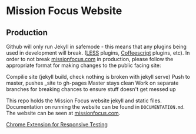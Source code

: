 # Mission Focus Website

## Production
Github will only run Jekyll in safemode - this means that any plugins being used in development will break. ([LESS](http://www.lesscss.org/) plugins, [Coffeescript](http://coffeescript.org/) plugins, etc). In order to not break [missionfocus.com](missionfocus.com) in production, please follow the appropriate format for making changes to the public facing site:

Compilie site (jekyll build, check nothing is broken with jekyll serve)
Push to master, pushes _site to gh-pages
Master stays clean
Work on separate branches for breaking chances to ensure stuff doesn't get messed up

This repo holds the Mission Focus website jekyll and static files. Documentation on running the website can be found in ```DOCUMENTATION.md```. The website can be seen at [missionfocus.com](http://missionfocus.com).

[Chrome Extension for Responsive Testing](https://chrome.google.com/webstore/detail/responsive-inspector/memcdolmmnmnleeiodllgpibdjlkbpim?hl=en)